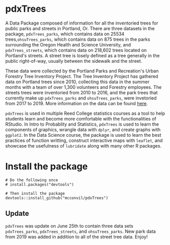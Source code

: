 # pdxTrees

A Data Package composed of information for all the inventoried trees for public parks and streets in Portland, Or. There are three datasets in the package, `pdxTrees_parks`, which contains data on 25534 trees,`ohsuTrees_parks`, which contains data on 875 trees in the parks surrounding the Oregon Health and Science University, and `pdxTrees_streets`, which contains data on 218,602 trees located on Portland's streets. A street tree is losely defined as a tree generally in the public right-of-way, usually between the sidewalk and the street. 



These data were collected by the Portland Parks and Recreation's Urban Forestry Tree Inventory Project.  The Tree Inventory Project has gathered data on Portland trees since 2010, collecting this data in the summer months with a team of over 1,300 volunteers and Forestry employees. The streets trees were inventoried from 2010 to 2016, and the park trees that currently make up `pdxTrees_parks` and `ohsuTrees_parks`, were invetoried from 2017 to 2019. More information on the data can be found [here](https://www.portlandoregon.gov/parks/article/501565).




`pdxTrees` is used in multiple Reed College statistics courses as a tool to help students learn and become more comfortable with the functionalities of RStudio. In Intro to Probablity and Statistics, `pdxTrees` is used to learn the components of graphics, wrangle data with `dplyr`, and create graphs with `ggplot2`. In the Data Science course, the package is used to learn the best practices of function writting, construct interactive maps with `leaflet`, and showcase the usefulness of `lubridate` along with many other R packages. 




# Install the package

```{r}
# Do the following once
# install.packages("devtools")

# Then install the package
devtools::install_github("mcconvil/pdxTrees")
```

## Update 
`pdxTrees` was update on June 25th  to contain three data sets `pdxTrees_parks`, `pdxTrees_streets`, and `ohsuTrees_parks`. New park data from 2019 was added in addition to all of the street tree data. Enjoy!
